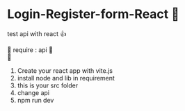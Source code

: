 # Login-Register-form-React :poultry_leg:
test api with react :+1:

:pushpin: require : api :key: <br>
:pushpin:  
  1. Create your react app with vite.js
  2. install node and lib in requirement
  3. this is your src folder 
  4. change api 
  5. npm run dev
